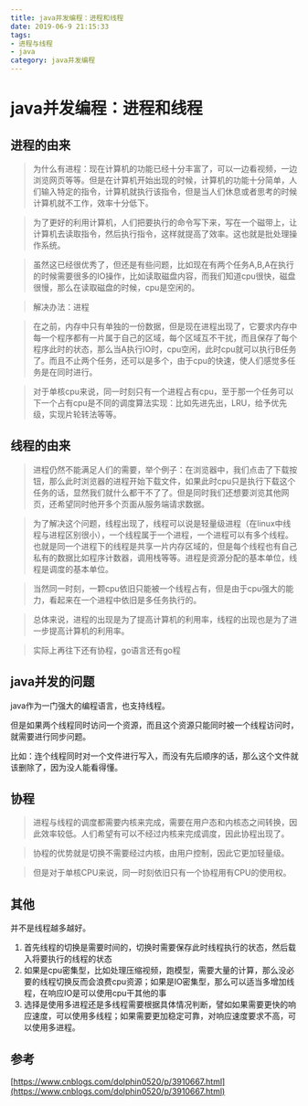 ```yaml
---
title: java并发编程：进程和线程
date: 2019-06-9 21:15:33
tags: 
- 进程与线程
- java
category: java并发编程
---
```


# java并发编程：进程和线程

<!--more-->

## 进程的由来

>  为什么有进程：现在计算机的功能已经十分丰富了，可以一边看视频，一边浏览网页等等。但是在计算机开始出现的时候，计算机的功能十分简单，人们输入特定的指令，计算机就执行该指令，但是当人们休息或者思考的时候计算机就不工作，效率十分低下。

>  为了更好的利用计算机，人们把要执行的命令写下来，写在一个磁带上，让计算机去读取指令，然后执行指令，这样就提高了效率。这也就是批处理操作系统。

>  虽然这已经很优秀了，但还是有些问题，比如现在有两个任务A,B,A在执行的时候需要很多的IO操作，比如读取磁盘内容，而我们知道cpu很快，磁盘很慢，那么在读取磁盘的时候，cpu是空闲的。

>  解决办法：进程

>  在之前，内存中只有单独的一份数据，但是现在进程出现了，它要求内存中每一个程序都有一片属于自己的区域，每个区域互不干扰，而且保存了每个程序此时的状态，那么当A执行IO时，cpu空闲，此时cpu就可以执行B任务了。而且不止两个任务，还可以是多个，由于cpu的快速，使人们感觉多任务是在同时进行。

> 对于单核cpu来说，同一时刻只有一个进程占有cpu，至于那一个任务可以下一个占有cpu是不同的调度算法实现：比如先进先出，LRU，给予优先级，实现片轮转法等等。


## 线程的由来

>  进程仍然不能满足人们的需要，举个例子：在浏览器中，我们点击了下载按钮，那么此时浏览器的进程开始下载文件，如果此时cpu只是执行下载这个任务的话，显然我们就什么都干不了了。但是同时我们还想要浏览其他网页，还希望同时他开多个页面从服务端请求数据。

>  为了解决这个问题，线程出现了，线程可以说是轻量级进程（在linux中线程与进程区别很小），一个线程属于一个进程，一个进程可以有多个线程。也就是同一个进程下的线程是共享一片内存区域的，但是每个线程也有自己私有的数据比如程序计数器，调用栈等等。进程是资源分配的基本单位，线程是调度的基本单位。

>  当然同一时刻，一颗cpu依旧只能被一个线程占有，但是由于cpu强大的能力，看起来在一个进程中依旧是多任务执行的。

>  总体来说，进程的出现是为了提高计算机的利用率，线程的出现也是为了进一步提高计算机的利用率。

>  实际上再往下还有协程，go语言还有go程    

## java并发的问题

java作为一门强大的编程语言，也支持线程。

但是如果两个线程同时访问一个资源，而且这个资源只能同时被一个线程访问时，就需要进行同步问题。

比如：连个线程同时对一个文件进行写入，而没有先后顺序的话，那么这个文件就该删除了，因为没人能看得懂。

## 协程

>进程与线程的调度都需要内核来完成，需要在用户态和内核态之间转换，因此效率较低。人们希望有可以不经过内核来完成调度，因此协程出现了。

>协程的优势就是切换不需要经过内核，由用户控制，因此它更加轻量级。

>但是对于单核CPU来说，同一时刻依旧只有一个协程用有CPU的使用权。

## 其他

并不是线程越多越好。
1. 首先线程的切换是需要时间的，切换时需要保存此时线程执行的状态，然后载入将要执行的线程的状态
2. 如果是cpu密集型，比如处理压缩视频，跑模型，需要大量的计算，那么没必要的线程切换反而会浪费cpu资源；如果是IO密集型，那么可以适当多增加线程，在响应IO是可以使用cpu干其他的事
3. 选择是使用多进程还是多线程需要根据具体情况判断，譬如如果需要更快的响应速度，可以使用多线程；如果需要更加稳定可靠，对响应速度要求不高，可以使用多进程。

## 参考
[https://www.cnblogs.com/dolphin0520/p/3910667.html](https://www.cnblogs.com/dolphin0520/p/3910667.html)